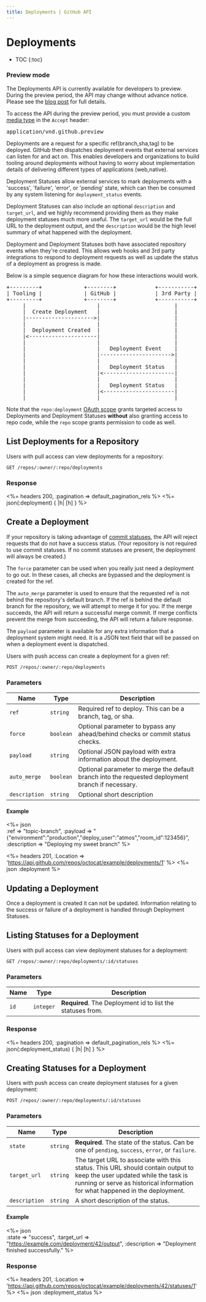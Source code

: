 ```yaml
---
title: Deployments | GitHub API
---
```


# Deployments

* TOC
{:toc}

### Preview mode

<div class="alert">
  <p>
    The Deployments API is currently available for developers to preview.
    During the preview period, the API may change without advance notice.
    Please see the <a href="/changes/2013-12-02-preview-the-new-deployments-api">blog post</a> for full details.
  </p>

  <p>
    To access the API during the preview period, you must provide a custom <a href="/v3/media">media type</a> in the <code>Accept</code> header:
    <pre>application/vnd.github.preview</pre>
  </p>
</div>

Deployments are a request for a specific ref(branch,sha,tag) to be deployed.
GitHub then dispatches deployment events that external services can listen for
and act on. This enables developers and organizations to build tooling around
deployments without having to worry about implementation details of delivering
different types of applications (web,native).

Deployment Statuses allow external services to mark deployments with a
'success', 'failure', 'error', or 'pending' state, which can then be consumed
by any system listening for `deployment_status` events.

Deployment Statuses can also include an optional `description` and `target_url`, and
we highly recommend providing them as they make deployment statuses much more
useful. The `target_url` would be the full URL to the deployment output, and
the `description` would be the high level summary of what happened with the
deployment.

Deployment and Deployment Statuses both have associated repository events when
they're created. This allows web hooks and 3rd party integrations to respond to
deployment requests as well as update the status of a deployment as progress is
made.

Below is a simple sequence diagram for how these interactions would work.

<pre>
+---------+             +--------+            +-----------+
| Tooling |             | GitHub |            | 3rd Party |
+---------+             +--------+            +-----------+
     |                      |                       |
     |  Create Deployment   |                       |
     |--------------------->|                       |
     |                      |                       |
     |  Deployment Created  |                       |
     |<---------------------|                       |
     |                      |                       |
     |                      |   Deployment Event    |
     |                      |---------------------->|
     |                      |                       |
     |                      |   Deployment Status   |
     |                      |<----------------------|
     |                      |                       |
     |                      |   Deployment Status   |
     |                      |<----------------------|
     |                      |                       |
</pre>

Note that the `repo:deployment` [OAuth scope](/v3/oauth/#scopes) grants
targeted access to Deployments and Deployment Statuses **without** also
granting access to repo code, while the `repo` scope grants permission to code
as well.

## List Deployments for a Repository

Users with pull access can view deployments for a repository:

    GET /repos/:owner/:repo/deployments

### Response

<%= headers 200, :pagination => default_pagination_rels %>
<%= json(:deployment) { |h| [h] } %>

## Create a Deployment

If your repository is taking advantage of [commit statuses](/v3/repos/statuses),
the API will reject requests that do not have a success status. (Your repository
is not required to use commit statuses. If no commit statuses are present, the
deployment will always be created.)

The `force` parameter can be used when you really just need a deployment to go
out. In these cases, all checks are bypassed and the deployment is created for
the ref.

The `auto_merge` parameter is used to ensure that the requested ref is not
behind the repository's default branch. If the ref *is* behind the default
branch for the repository, we will attempt to merge it for you. If the merge
succeeds, the API will return a successful merge commit. If merge conflicts
prevent the merge from succeeding, the API will return a failure response.

The `payload` parameter is available for any extra information that a
deployment system might need. It is a JSON text field that will be passed on
when a deployment event is dispatched.

Users with push access can create a deployment for a given ref:

    POST /repos/:owner/:repo/deployments

### Parameters

Name | Type | Description
-----|------|--------------
`ref`|`string`| Required ref to deploy. This can be a branch, tag, or sha.
`force`|`boolean`| Optional parameter to bypass any ahead/behind checks or commit status checks.
`payload`|`string` | Optional JSON payload with extra information about the deployment.
`auto_merge`|`boolean`| Optional parameter to merge the default branch into the requested deployment branch if necessary.
`description`|`string` | Optional short description

#### Example

<%= json \
  :ref           => "topic-branch",
  :payload       => "{\"environment\":\"production\",\"deploy_user\":\"atmos\",\"room_id\":123456}",
  :description   => "Deploying my sweet branch"
%>

<%= headers 201,
      :Location =>
'https://api.github.com/repos/octocat/example/deployments/1' %>
<%= json :deployment %>

## Updating a Deployment

Once a deployment is created it can not be updated. Information relating to the
success or failure of a deployment is handled through Deployment Statuses.

## Listing Statuses for a Deployment

Users with pull access can view deployment statuses for a deployment:

    GET /repos/:owner/:repo/deployments/:id/statuses

### Parameters

Name | Type | Description
-----|------|--------------
`id` |`integer`| **Required**. The Deployment id to list the statuses from.


### Response

<%= headers 200, :pagination => default_pagination_rels %>
<%= json(:deployment_status) { |h| [h] } %>

## Creating Statuses for a Deployment

Users with push access can create deployment statuses for a given deployment:

    POST /repos/:owner/:repo/deployments/:id/statuses

### Parameters

Name | Type | Description
-----|------|--------------
`state`|`string` | **Required**. The state of the status. Can be one of `pending`, `success`, `error`, or `failure`.
`target_url`|`string` | The target URL to associate with this status.  This URL should contain output to keep the user updated while the task is running or serve as historical information for what happened in the deployment.
`description`|`string` | A short description of the status.

#### Example

<%= json \
  :state       => "success",
  :target_url  => "https://example.com/deployment/42/output",
  :description => "Deployment finished successfully."
%>

### Response

<%= headers 201,
      :Location =>
'https://api.github.com/repos/octocat/example/deployments/42/statuses/1' %>
<%= json :deployment_status %>
